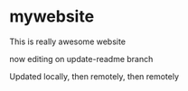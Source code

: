 # mywebsite

This is really awesome website


 now editing on update-readme branch

Updated locally, then remotely, then remotely
